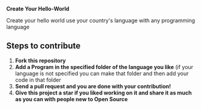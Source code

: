 __Create Your Hello-World__

Create your hello world use your country's language with any programming language

## Steps to contribute
1. **Fork this repository**
2. **Add a Program in the specified folder of the language you like** (if your language is not specified you can make that folder and then add your code in that folder
3. **Send a pull request and you are done with your contribution!**
4. **Give this project a star if you liked working on it and share it as much as you can with people new to Open Source**
